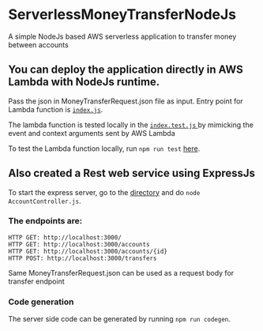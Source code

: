 # ServerlessMoneyTransferNodeJs
A simple NodeJs based AWS serverless application to transfer money between accounts


## You can deploy the application directly in AWS Lambda with NodeJs runtime.
Pass the json in MoneyTransferRequest.json file as input. Entry point for Lambda function is [`index.js`](<https://github.com/SaurabhKundu/ServerlessMoneyTransferNodeJs/blob/main/function/index.js>).


The lambda function is tested locally in the [`index.test.js` ](https://github.com/SaurabhKundu/ServerlessMoneyTransferNodeJs/blob/main/function/index.test.js)
by mimicking the event and context arguments sent by AWS Lambda

To test the Lambda function locally, run `npm run test` [here](https://github.com/SaurabhKundu/ServerlessMoneyTransferNodeJs).

## Also created a Rest web service using ExpressJs
To start the express server, go to the [directory](https://github.com/SaurabhKundu/ServerlessMoneyTransferNodeJs/tree/main/function/controller)  and do `node AccountController.js`.

### The endpoints are:

    HTTP GET: http://localhost:3000/
    HTTP GET: http://localhost:3000/accounts
    HTTP GET: http://localhost:3000/accounts/{id}
    HTTP POST: http://localhost:3000/transfers
    
Same MoneyTransferRequest.json can be used as a request body for transfer endpoint

### Code generation
The server side code can be generated by running `npm run codegen`.